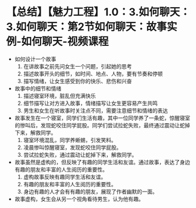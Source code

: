 # 【总结】【魅力工程】1.0：3.如何聊天：3.如何聊天：第2节如何聊天：故事实例-如何聊天-视频课程

-   如何设计一个故事
    1.  在讲故事之前先问女生一个问题，引起她的思考
    2.  描述故事开头的细节，如时间、地点、人物，要有节奏和停顿
    3.  描写情绪，让女生感受到你的快乐、悲伤和兴奋
-   故事中的细节和情绪
    1.  描述寝室环境，脏乱但充满快乐
    2.  细节描写让对方进入故事，情绪描写让女生更容易产生共鸣
    3.  男生和女生在听故事时关注点不同，需要注意细节和情绪的表达
-   故事发生在一个寝室，同学们生活有趣，其中一位同学养了一条蛇，惊醒寝室的惨叫后，发现蛇咬住同学屁股。同学们尝试拉蛇失败，最终通过震动让蛇掉下来，解救同学。
    1.  寝室环境混乱，同学养蜥蜴，引发笑料。
    2.  凌晨惨叫惊醒寝室，发现蛇咬住同学屁股。
    3.  尝试拉蛇失败，通过震动让蛇掉下来，解救同学。
-   故事虽然是虚构的，但反映了有趣的同学生活和友谊。通过故事，表达了身边有趣的朋友和丰富的人生阅历的重要性。
    1.  虚构故事反映有趣同学生活和友谊。
    2.  有趣的朋友和丰富的人生阅历的重要性。
    3.  身边有趣的人才会有有趣的朋友，展现了作者幽默的一面。
-   故事虚构，女生会从另一个视角看待男生，认为他有趣。